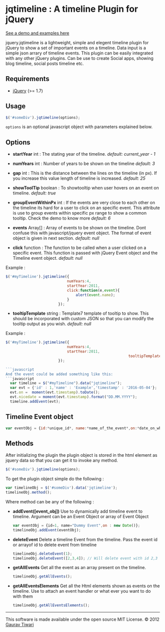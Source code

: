 jqtimeline : A timeline Plugin for jQuery
=========================================

[See a demo and examples here](http://goto.io/jqtimeline/)

jquery.jqtimeline is a lightweight, simple and elegent timeline plugin for jQuery to show a set of important events on a timeline. Data input is a simple json arrary of timeline events. This plugin can be easily integrated with any other jQuery plugins. Can be use to create Social apps, showing blog timeline, social posts timeline etc.

Requirements
------------
* [jQuery](http://jquery.com/) (>= 1.7)

Usage
-----

```javascript
$('#someDiv').jqtimeline(options);
```

```options``` is an optional javascript object with parameters explained below.

Options
-------

- **startYear**
int : The stating year of the timeline. 
*default: current_year - 1*

- **numYears**
int : Number of years to be shown on the timeline
*default: 3*

- **gap**
int : This is the distance between the lines on the timeline (in px). If you increase this value length of timeline is increased.
*default: 25*

- **showToolTip**
boolean : To showtooltip when user hovers on an event on timeline.
*default: true*

- **groupEventWithinPx**
int : If the events are very close to each other on the timeline its hard for a user to click on an specific event. This attribute is use to group events within specific px range to show a common tooltip. Check the demo to know more 
*default: 6*

- **events**
Array[] : Array of events to be shown on the timeline. Dont confuse this with javascript/jquery event object. The format of event object is given in next section.
*default: null*

- **click**
function : The function to be called when a user clicked on a specific event. This function is passed with jQuery Event object and the Timeline event object.
*default: null*

Example : 
```javascript
$('#myTimeline').jqtimeline({
							numYears:4,
							startYear:2011,
							click:function(e,event){
								alert(event.name);
							}
						});

```

- **tooltipTemplate**
string : Template7 template of tooltip to show. This should be incorporated with custom JSON so that you can modify the tooltip output as you wish.
*default: null*

Example :
```javascript
$('#myTimeline').jqtimeline({
							numYears:4,
							startYear:2011,
                                                        tooltipTemplate : '<div class="msg">{{name}} {{nicedate}}</div>',
						});

```javascript
And the event could be added something like this:
```javascript
  var timeline = $("#myTimeline").data("jqtimeline");
  var evt = {'id' : 1,'name' : 'Example','timestamp' : '2016-05-04'};
  evt.on =  moment(evt.timestamp).toDate();
  evt.nicedate = moment(evt.timestamp).format("DD.MM.YYYY");
  timeline.addEvent(evt);
```



Timeline Event object
---------------------

```javascript
var eventObj = {id:*unique_id*, name:*name_of_the_event*,on:*date_on_which_event_occured*};
```

Methods
-------

After initializing the plugin the plugin object is stored in the html element as jquery data so that you can get it to invoke any method.

```javascript
$('#someDiv').jqtimeline(options);
```
To get the plugin object simple do the following :

```javascript
var timelineObj = $('#someDiv').data('jqtimeline');
timelineObj.method();
```

Where method can be any of the following : 

- **addEvent([event_obj])**
Use to dynamically add timeline event to timeline. Argument can be an Event Object or array of Event Object

	```javascript
	var eventObj = {id=1, name="Dummy Event",on : new Date()};
	timelineObj.addEvent(eventObj);
	```

- **deleteEvent**
Delete a timeline Event from the timeline. Pass the event id or arrayof id to delete event from timeline

	```javascript
	timelineObj.deleteEvent(1);
	timelineObj.deleteEvent([2,3,4]); // Will delete event with id 2,3 and 4
	```

- **getAllEvents**
Get all the event as an array present on the timeline. 

	```javascript
	timelineObj.getAllEvents();
	```

- **getAllEventsElements**
Get all the Html elements shown as events on the timeline. Use to attach an event handler or what ever you want to do with them

	```javascript
	timelineObj.getAllEventsElements();
	```
- - -

This software is made available under the open source MIT License. &copy; 2012 [Gaurav Tiwari](http://www.goto.io)
